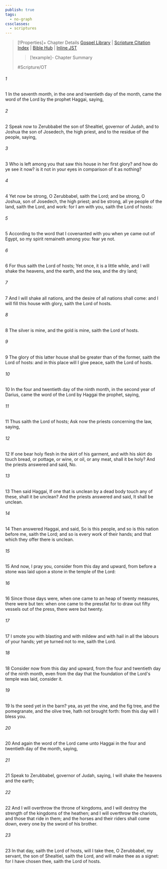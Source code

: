 ```yaml
---
publish: true
tags:
  - no-graph
cssclasses:
  - scriptures
---
```

>[!Properties]+ Chapter Details
>[Gospel Library](https://churchofjesuschrist.org/study/scriptures/ot/hag/2?lang=eng)    |    [Scripture Citation Index](https://scriptures.byu.edu/#08902::c08902)    |    [Bible Hub](https://biblehub.com/haggai/2.htm)    |    [Inline JST](https://scripturetoolbox.com/html/ic/Haggai/2.html)
>>[!example]- Chapter Summary
>> 
> 
>
>#Scripture/OT
###### 1
1 In the seventh month, in the one and twentieth day of the month, came the word of the Lord by the prophet Haggai, saying,
###### 2
2 Speak now to Zerubbabel the son of Shealtiel, governor of Judah, and to Joshua the son of Josedech, the high priest, and to the residue of the people, saying,
###### 3
3 Who is left among you that saw this house in her first glory? and how do ye see it now? is it not in your eyes in comparison of it as nothing?
###### 4
4 Yet now be strong, O Zerubbabel, saith the Lord; and be strong, O Joshua, son of Josedech, the high priest; and be strong, all ye people of the land, saith the Lord, and work: for I am with you, saith the Lord of hosts:
###### 5
5 According to the word that I covenanted with you when ye came out of Egypt, so my spirit remaineth among you: fear ye not.
###### 6
6 For thus saith the Lord of hosts; Yet once, it is a little while, and I will shake the heavens, and the earth, and the sea, and the dry land;
###### 7
7 And I will shake all nations, and the desire of all nations shall come: and I will fill this house with glory, saith the Lord of hosts.
###### 8
8 The silver is mine, and the gold is mine, saith the Lord of hosts.
###### 9
9 The glory of this latter house shall be greater than of the former, saith the Lord of hosts: and in this place will I give peace, saith the Lord of hosts.
###### 10
10 In the four and twentieth day of the ninth month, in the second year of Darius, came the word of the Lord by Haggai the prophet, saying,
###### 11
11 Thus saith the Lord of hosts; Ask now the priests concerning the law, saying,
###### 12
12 If one bear holy flesh in the skirt of his garment, and with his skirt do touch bread, or pottage, or wine, or oil, or any meat, shall it be holy? And the priests answered and said, No.
###### 13
13 Then said Haggai, If one that is unclean by a dead body touch any of these, shall it be unclean? And the priests answered and said, It shall be unclean.
###### 14
14 Then answered Haggai, and said, So is this people, and so is this nation before me, saith the Lord; and so is every work of their hands; and that which they offer there is unclean.
###### 15
15 And now, I pray you, consider from this day and upward, from before a stone was laid upon a stone in the temple of the Lord:
###### 16
16 Since those days were, when one came to an heap of twenty measures, there were but ten: when one came to the pressfat for to draw out fifty vessels out of the press, there were but twenty.
###### 17
17 I smote you with blasting and with mildew and with hail in all the labours of your hands; yet ye turned not to me, saith the Lord.
###### 18
18 Consider now from this day and upward, from the four and twentieth day of the ninth month, even from the day that the foundation of the Lord's temple was laid, consider it.
###### 19
19 Is the seed yet in the barn? yea, as yet the vine, and the fig tree, and the pomegranate, and the olive tree, hath not brought forth: from this day will I bless you.
###### 20
20 And again the word of the Lord came unto Haggai in the four and twentieth day of the month, saying,
###### 21
21 Speak to Zerubbabel, governor of Judah, saying, I will shake the heavens and the earth;
###### 22
22 And I will overthrow the throne of kingdoms, and I will destroy the strength of the kingdoms of the heathen; and I will overthrow the chariots, and those that ride in them; and the horses and their riders shall come down, every one by the sword of his brother.
###### 23
23 In that day, saith the Lord of hosts, will I take thee, O Zerubbabel, my servant, the son of Shealtiel, saith the Lord, and will make thee as a signet: for I have chosen thee, saith the Lord of hosts.
